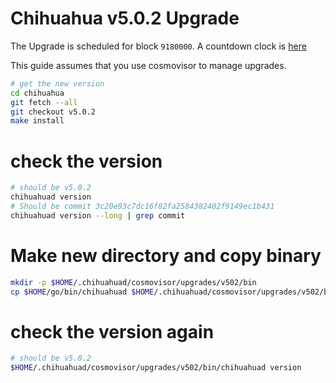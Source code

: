 # Chihuahua v5.0.2 Upgrade

The Upgrade is scheduled for block `9180000`. A countdown clock is [here](https://www.mintscan.io/chihuahua/blocks/9180000)

This guide assumes that you use cosmovisor to manage upgrades.

```bash
# get the new version
cd chihuahua
git fetch --all
git checkout v5.0.2
make install
```

# check the version

```bash
# should be v5.0.2
chihuahuad version
# Should be commit 3c20e93c7dc16f82fa2584382402f9149ec1b431
chihuahuad version --long | grep commit
```

# Make new directory and copy binary

```bash
mkdir -p $HOME/.chihuahuad/cosmovisor/upgrades/v502/bin
cp $HOME/go/bin/chihuahuad $HOME/.chihuahuad/cosmovisor/upgrades/v502/bin
```

# check the version again

```bash
# should be v5.0.2
$HOME/.chihuahuad/cosmovisor/upgrades/v502/bin/chihuahuad version
```
